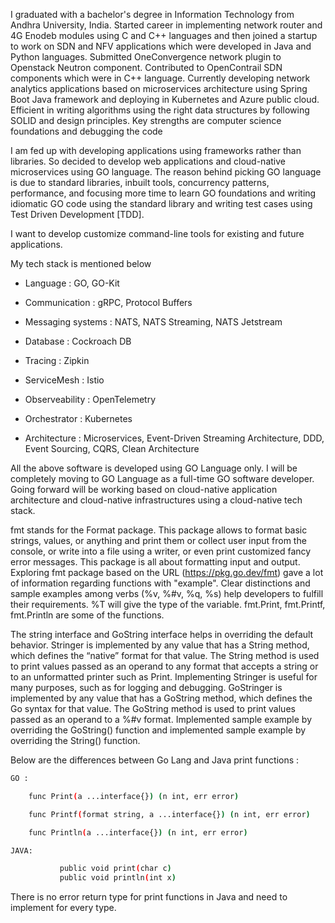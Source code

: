 I graduated with a bachelor's degree in Information Technology from Andhra University, India. Started career in implementing network router and 4G Enodeb modules using C and C++ languages and then joined a startup to work on SDN and NFV applications which were developed in Java and Python languages. Submitted OneConvergence network plugin to
Openstack Neutron component. Contributed to OpenContrail SDN components which were in C++ language. Currently developing network analytics applications based on microservices architecture using 
Spring Boot Java framework and deploying in Kubernetes and Azure public cloud. Efficient in writing algorithms using the right data structures by following SOLID and design principles. Key strengths are computer science foundations and debugging the code

 
I am fed up with developing applications using frameworks rather than libraries. So decided to develop web applications and cloud-native microservices using GO language. The reason behind picking GO language is due to standard libraries, inbuilt tools, concurrency patterns, performance, and focusing more time to learn GO foundations and writing idiomatic GO code using the standard library and writing test cases using Test Driven Development [TDD].

I want to develop customize command-line tools for existing and future applications. 

My tech stack is mentioned below 

- Language : GO, GO-Kit

- Communication : gRPC, Protocol Buffers        

- Messaging systems : NATS, NATS Streaming, NATS Jetstream

- Database : Cockroach DB

- Tracing : Zipkin

- ServiceMesh : Istio

- Observeability : OpenTelemetry

- Orchestrator : Kubernetes

- Architecture : Microservices, Event-Driven Streaming Architecture, DDD, Event Sourcing, CQRS, Clean Architecture

All the above software is developed using GO Language only. I will be completely moving to GO Language as a full-time GO software developer.
Going forward will be working based on cloud-native application architecture and cloud-native infrastructures using a cloud-native tech stack.

fmt stands for the Format package. This package allows to format basic strings, values, or anything and print them or collect user input from the console, or write into a file using a writer, or even print customized fancy error messages. This package is all about formatting input and output. Exploring fmt package based on the URL (https://pkg.go.dev/fmt) gave a lot of information regarding functions with "example". Clear distinctions and sample examples among verbs (%v, %#v, %q, %s) help developers to fulfill their requirements. %T will give the type of the variable. fmt.Print, fmt.Printf, fmt.Println are some of the functions.
 

The string interface and GoString interface helps in overriding the default behavior. Stringer is implemented by any value that has a String method, which defines the “native” format for that value.
The String method is used to print values passed as an operand to any format that accepts a string or to an unformatted printer such as Print. Implementing Stringer is useful for many purposes, such as for logging and debugging. GoStringer is implemented by any value that has a GoString method, which defines the Go syntax for that value. The GoString method is used to print values passed as an operand to a %#v format. Implemented sample example by overriding the GoString() function and implemented sample example by overriding the String() function. 

Below are the differences between Go Lang and Java print functions :

```sh
GO :

    func Print(a ...interface{}) (n int, err error)

    func Printf(format string, a ...interface{}) (n int, err error)

    func Println(a ...interface{}) (n int, err error)
```
```sh
JAVA:

           public void print(char c)
           public void println(int x)
```

 

There is no error return type for print functions in Java and need to implement for every type.